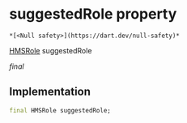 


# suggestedRole property




    *[<Null safety>](https://dart.dev/null-safety)*


[HMSRole](../../model_hms_role/HMSRole-class.md) suggestedRole
  
_final_






## Implementation

```dart
final HMSRole suggestedRole;


```







